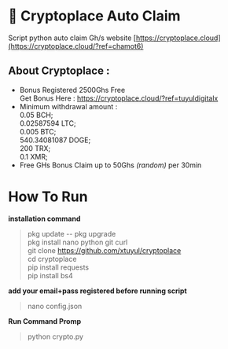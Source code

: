 # 🚧 Cryptoplace Auto Claim
Script python auto claim Gh/s website [https://cryptoplace.cloud](https://cryptoplace.cloud/?ref=chamot6)

## About Cryptoplace :
- Bonus Registered 2500Ghs Free  
Get Bonus Here : https://cryptoplace.cloud/?ref=tuyuldigitalx
- Minimum withdrawal amount :  
0.05 BCH;  
0.02587594 LTC;  
0.005 BTC;  
540.34081087 DOGE;  
200 TRX;  
0.1 XMR; 
- Free GHs Bonus Claim up to 50Ghs _(random)_ per 30min

# How To Run 
**installation command**
> pkg update -- pkg upgrade   
pkg install nano python git curl  
git clone https://github.com/xtuyul/cryptoplace  
cd cryptoplace     
pip install requests   
pip install bs4  

**add your email+pass registered before running script**  
> nano config.json

**Run Command Promp**
> python crypto.py  


